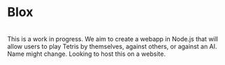 <html>
<h1>Blox</h1>
<br>
This is a work in progress. We aim to create a webapp in Node.js that will allow users to play Tetris by themselves, against others, or against an AI. Name might change. Looking to host this on a website.
</html>
